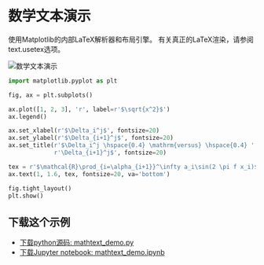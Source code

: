 # 数学文本演示

使用Matplotlib的内部LaTeX解析器和布局引擎。 有关真正的LaTeX渲染，请参阅text.usetex选项。

![数学文本演示](https://matplotlib.org/_images/sphx_glr_mathtext_demo_001.png)

```python
import matplotlib.pyplot as plt

fig, ax = plt.subplots()

ax.plot([1, 2, 3], 'r', label=r'$\sqrt{x^2}$')
ax.legend()

ax.set_xlabel(r'$\Delta_i^j$', fontsize=20)
ax.set_ylabel(r'$\Delta_{i+1}^j$', fontsize=20)
ax.set_title(r'$\Delta_i^j \hspace{0.4} \mathrm{versus} \hspace{0.4} '
             r'\Delta_{i+1}^j$', fontsize=20)

tex = r'$\mathcal{R}\prod_{i=\alpha_{i+1}}^\infty a_i\sin(2 \pi f x_i)$'
ax.text(1, 1.6, tex, fontsize=20, va='bottom')

fig.tight_layout()
plt.show()
```

## 下载这个示例
            
- [下载python源码: mathtext_demo.py](https://matplotlib.org/_downloads/mathtext_demo.py)
- [下载Jupyter notebook: mathtext_demo.ipynb](https://matplotlib.org/_downloads/mathtext_demo.ipynb)
